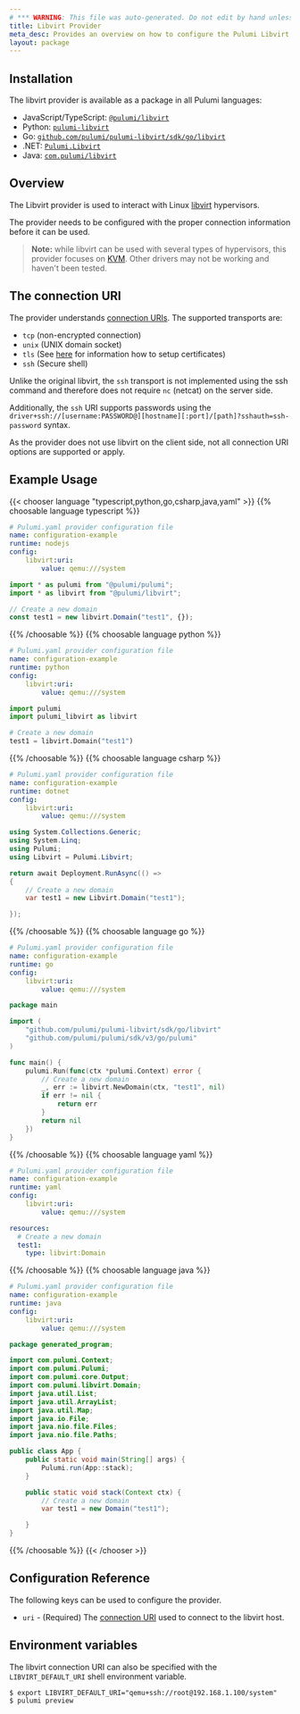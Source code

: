 ```yaml
---
# *** WARNING: This file was auto-generated. Do not edit by hand unless you're certain you know what you are doing! ***
title: Libvirt Provider
meta_desc: Provides an overview on how to configure the Pulumi Libvirt provider.
layout: package
---
```

## Installation

The libvirt provider is available as a package in all Pulumi languages:

* JavaScript/TypeScript: [`@pulumi/libvirt`](https://www.npmjs.com/package/@pulumi/libvirt)
* Python: [`pulumi-libvirt`](https://pypi.org/project/pulumi-libvirt/)
* Go: [`github.com/pulumi/pulumi-libvirt/sdk/go/libvirt`](https://github.com/pulumi/pulumi-libvirt)
* .NET: [`Pulumi.Libvirt`](https://www.nuget.org/packages/Pulumi.Libvirt)
* Java: [`com.pulumi/libvirt`](https://central.sonatype.com/artifact/com.pulumi/libvirt)
## Overview

The Libvirt provider is used to interact with Linux
[libvirt](https://libvirt.org) hypervisors.

The provider needs to be configured with the proper connection information
before it can be used.

> **Note:** while libvirt can be used with several types of hypervisors, this
provider focuses on [KVM](http://libvirt.org/drvqemu.html). Other drivers may not be
working and haven't been tested.
## The connection URI

The provider understands [connection URIs](https://libvirt.org/uri.html). The supported transports are:

* `tcp` (non-encrypted connection)
* `unix` (UNIX domain socket)
* `tls` (See [here](https://libvirt.org/kbase/tlscerts.html) for information how to setup certificates)
* `ssh` (Secure shell)

Unlike the original libvirt, the `ssh` transport is not implemented using the ssh command and therefore does not require `nc` (netcat) on the server side.

Additionally, the `ssh` URI supports passwords using the `driver+ssh://[username:PASSWORD@][hostname][:port]/[path]?sshauth=ssh-password` syntax.

As the provider does not use libvirt on the client side, not all connection URI options are supported or apply.
## Example Usage

{{< chooser language "typescript,python,go,csharp,java,yaml" >}}
{{% choosable language typescript %}}
```yaml
# Pulumi.yaml provider configuration file
name: configuration-example
runtime: nodejs
config:
    libvirt:uri:
        value: qemu:///system

```
```typescript
import * as pulumi from "@pulumi/pulumi";
import * as libvirt from "@pulumi/libvirt";

// Create a new domain
const test1 = new libvirt.Domain("test1", {});
```
{{% /choosable %}}
{{% choosable language python %}}
```yaml
# Pulumi.yaml provider configuration file
name: configuration-example
runtime: python
config:
    libvirt:uri:
        value: qemu:///system

```
```python
import pulumi
import pulumi_libvirt as libvirt

# Create a new domain
test1 = libvirt.Domain("test1")
```
{{% /choosable %}}
{{% choosable language csharp %}}
```yaml
# Pulumi.yaml provider configuration file
name: configuration-example
runtime: dotnet
config:
    libvirt:uri:
        value: qemu:///system

```
```csharp
using System.Collections.Generic;
using System.Linq;
using Pulumi;
using Libvirt = Pulumi.Libvirt;

return await Deployment.RunAsync(() =>
{
    // Create a new domain
    var test1 = new Libvirt.Domain("test1");

});

```
{{% /choosable %}}
{{% choosable language go %}}
```yaml
# Pulumi.yaml provider configuration file
name: configuration-example
runtime: go
config:
    libvirt:uri:
        value: qemu:///system

```
```go
package main

import (
	"github.com/pulumi/pulumi-libvirt/sdk/go/libvirt"
	"github.com/pulumi/pulumi/sdk/v3/go/pulumi"
)

func main() {
	pulumi.Run(func(ctx *pulumi.Context) error {
		// Create a new domain
		_, err := libvirt.NewDomain(ctx, "test1", nil)
		if err != nil {
			return err
		}
		return nil
	})
}
```
{{% /choosable %}}
{{% choosable language yaml %}}
```yaml
# Pulumi.yaml provider configuration file
name: configuration-example
runtime: yaml
config:
    libvirt:uri:
        value: qemu:///system

```
```yaml
resources:
  # Create a new domain
  test1:
    type: libvirt:Domain
```
{{% /choosable %}}
{{% choosable language java %}}
```yaml
# Pulumi.yaml provider configuration file
name: configuration-example
runtime: java
config:
    libvirt:uri:
        value: qemu:///system

```
```java
package generated_program;

import com.pulumi.Context;
import com.pulumi.Pulumi;
import com.pulumi.core.Output;
import com.pulumi.libvirt.Domain;
import java.util.List;
import java.util.ArrayList;
import java.util.Map;
import java.io.File;
import java.nio.file.Files;
import java.nio.file.Paths;

public class App {
    public static void main(String[] args) {
        Pulumi.run(App::stack);
    }

    public static void stack(Context ctx) {
        // Create a new domain
        var test1 = new Domain("test1");

    }
}
```
{{% /choosable %}}
{{< /chooser >}}
## Configuration Reference

The following keys can be used to configure the provider.

* `uri` - (Required) The [connection URI](https://libvirt.org/uri.html) used
  to connect to the libvirt host.
## Environment variables

The libvirt connection URI can also be specified with the `LIBVIRT_DEFAULT_URI`
shell environment variable.

```
$ export LIBVIRT_DEFAULT_URI="qemu+ssh://root@192.168.1.100/system"
$ pulumi preview
```